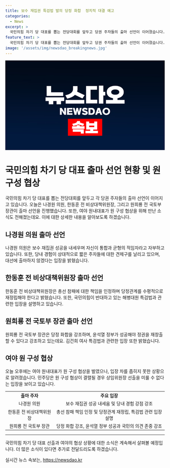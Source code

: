 ```yaml
---
title: 보수 재집권 특검법 발의 당정 화합  정치적 대결 예고
categories:
  - News
excerpt: >
  국민의힘 차기 당 대표를 뽑는 전당대회를 앞두고 당권 주자들의 출마 선언이 이어졌습니다. 나경원, 한동훈, 원희룡 등 3명의 후보들이 나란히 나경원 의원은 보수 재집권과 통합을 강조하며 출마를 선언했고, 한동훈 전 비상대책위원장은 당 내 화합을 강조하고 특검법 관련 입장을 밝혔으며, 원희룡 전 국토부 장관은 당정 화합과 윤석열 정부의 성공을 강조했습니다. 여야 원내대표는 원 구성 협상에서 입장차를 좁히지 못한 상황이고, 이에 대한 최종 입장 결정이 내일 의원총회에서 이뤄질 것으로 보입니다.
feature_text: >
  국민의힘 차기 당 대표를 뽑는 전당대회를 앞두고 당권 주자들의 출마 선언이 이어졌습니다. 나경원, 한동훈, 원희룡 등 3명의 후보들이 나란히 나경원 의원은 보수 재집권과 통합을 강조하며 출마를 선언했고, 한동훈 전 비상대책위원장은 당 내 화합을 강조하고 특검법 관련 입장을 밝혔으며, 원희룡 전 국토부 장관은 당정 화합과 윤석열 정부의 성공을 강조했습니다. 여야 원내대표는 원 구성 협상에서 입장차를 좁히지 못한 상황이고, 이에 대한 최종 입장 결정이 내일 의원총회에서 이뤄질 것으로 보입니다.
image: '/assets/img/newsdao_breakingnews.jpg'
---
```


<p><img src="/assets/img/newsdao_breakingnews.jpg" alt="koreaapp 속보" /></p>

<h1>국민의힘 차기 당 대표 출마 선언 현황 및 원 구성 협상</h1>

<p data-ke-size="size16">국민의힘 차기 당 대표를 뽑는 전당대회를 앞두고 각 당권 주자들의 출마 선언이 이어지고 있습니다. 오늘은 나경원 의원, 한동훈 전 비상대책위원장, 그리고 원희룡 전 국토부 장관이 출마 선언을 진행했습니다. 또한, 여야 원내대표가 원 구성 협상을 위해 만난 소식도 전해졌는데요. 이에 대한 상세한 내용을 알아보도록 하겠습니다.</p>

<h2 data-ke-size="size26">나경원 의원 출마 선언</h2>

<p data-ke-size="size16">나경원 의원은 보수 재집권 성공을 내세우며 자신이 통합과 균형의 적임자라고 자부하고 있습니다. 또한, 당내 경험이 상대적으로 짧은 주자들에 대한 견제구를 날리고 있으며, 대선에 출마하지 않겠다는 입장을 밝혔습니다.</p>

<h2 data-ke-size="size26">한동훈 전 비상대책위원장 출마 선언</h2>

<p data-ke-size="size16">한동훈 전 비상대책위원장은 총선 참패에 대한 책임을 인정하며 당정관계를 수평적으로 재정립해야 한다고 밝혔습니다. 또한, 국민의힘이 반대하고 있는 해병대원 특검법과 관련한 입장을 설명하고 있습니다.</p>

<h2 data-ke-size="size26">원희룡 전 국토부 장관 출마 선언</h2>

<p data-ke-size="size16">원희룡 전 국토부 장관은 당정 화합을 강조하며, 윤석열 정부가 성공해야 정권을 재창출할 수 있다고 강조하고 있는데요. 김건희 여사 특검법과 관련한 입장 또한 밝혔습니다.</p>

<h2 data-ke-size="size26">여야 원 구성 협상</h2>

<p data-ke-size="size16">오늘 오후에는 여야 원내대표가 원 구성 협상을 벌였으나, 입장 차를 좁히지 못한 상황으로 알려졌습니다. 민주당은 원 구성 협상이 결렬될 경우 상임위원장 선출을 미룰 수 없다는 입장을 보이고 있습니다.</p>

<table>
  <tr>
    <td style="text-align: center; height: 17px;"><b>출마 주자</b></td>
    <td style="text-align: center; height: 17px;"><b>주요 입장</b></td>
  </tr>
  <tr>
    <td style="text-align: center; height: 17px;">나경원 의원</td>
    <td style="text-align: center; height: 17px;">보수 재집권 성공 내세움 및 당내 경험 강점 강조</td>
  </tr>
  <tr>
    <td style="text-align: center; height: 17px;">한동훈 전 비상대책위원장</td>
    <td style="text-align: center; height: 17px;">총선 참패 책임 인정 및 당정관계 재정립, 특검법 관련 입장 설명</td>
  </tr>
  <tr>
    <td style="text-align: center; height: 17px;">원희룡 전 국토부 장관</td>
    <td style="text-align: center; height: 17px;">당정 화합 강조, 윤석열 정부 성공과 국민의 의견 존중 강조</td>
  </tr>
</table>

<hr>

<p data-ke-size="size16">국민의힘 차기 당 대표 선출과 여야의 협상 상황에 대한 소식은 계속해서 살펴볼 예정입니다. 더 많은 소식이 있다면 추가로 전달드리도록 하겠습니다.</p>
실시간 뉴스 속보는, <a href="https://newsdao.kr" rel="dofollow">https://newsdao.kr</a>


